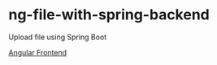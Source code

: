 # ng-file-with-spring-backend

Upload file using Spring Boot

[Angular Frontend](https://github.com/elwyncrestha/ng-file-with-spring)
